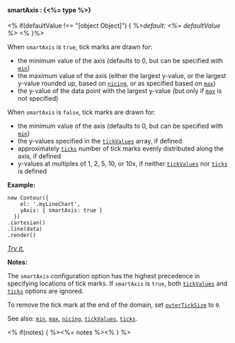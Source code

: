#### **smartAxis** : {<%= type %>}

<% if(defaultValue !== "[object Object]") { %>*default: <%= defaultValue %>* <% }%>

When `smartAxis` is `true`, tick marks are drawn for:

* the minimum value of the axis (defaults to 0, but can be specified with [`min`](#config_config.yAxis.min))
* the maximum value of the axis (either the largest y-value, or the largest y-value rounded up, based on [`nicing`](#config_config.yAxis.nicing), or as specified based on [`max`](#config_config.yAxis.max))
* the y-value of the data point with the largest y-value (but only if [`max`](#config_config.yAxis.max) is not specified) 

When `smartAxis` is `false`, tick marks are drawn for:

* the minimum value of the axis (defaults to 0, but can be specified with [`min`](#config_config.yAxis.min))
* the y-values specified in the [`tickValues`](#config_config.yAxis.tickValues) array, if defined
* approximately [`ticks`](#config_config.yAxis.ticks) number of tick marks evenly distributed along the axis, if defined
* y-values at multiples of 1, 2, 5, 10, or 10x, if neither [`tickValues`](#config_config.yAxis.tickValues) nor [`ticks`](#config_config.yAxis.ticks) is defined

**Example:**

    new Contour({
        el: '.myLineChart',
        yAxis: { smartAxis: true }
      })
    .cartesian()
    .line(data)
    .render()

*[Try it.](http://jsfiddle.net/gh/get/library/pure/forio/contour/tree/master/src/documentation/fiddle/config.yAxis.smartAxis/)*

**Notes:**

The `smartAxis` configuration option has the highest precedence in specifying locations of tick marks. If `smartAxis` is `true`, both [`tickValues`](#config_config.yAxis.tickValues) and [`ticks`](#config_config.yAxis.ticks) options are ignored.

To remove the tick mark at the end of the domain, set [`outerTickSize`](#config_config.yAxis.outerTickSize) to `0`.

See also: [`min`](#config_config.yAxis.min), [`max`](#config_config.yAxis.max), [`nicing`](#config_config.yAxis.nicing), [`tickValues`](#config_config.yAxis.tickValues), [`ticks`](#config_config.yAxis.ticks).

<% if(notes) { %><%= notes %><% } %>

